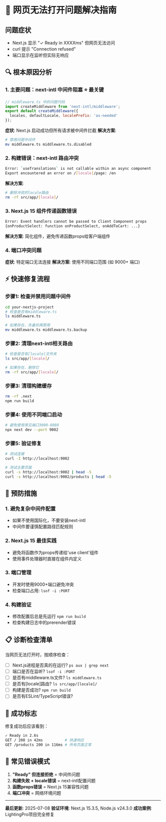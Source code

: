 # 🚨 网页无法打开问题解决指南

## 问题症状
- Next.js 显示 "✓ Ready in XXXXms" 但网页无法访问
- curl 提示 "Connection refused"
- 端口显示在监听但实际无响应

## 🔍 根本原因分析

### 1. **主要问题：next-intl 中间件阻塞** ⭐ 最关键
```javascript
// middleware.ts 中的问题代码
import createMiddleware from 'next-intl/middleware';
export default createMiddleware({
  locales, defaultLocale, localePrefix: 'as-needed'
});
```

**症状**: Next.js 启动成功但所有请求被中间件拦截
**解决方案**: 
```bash
# 禁用问题中间件
mv middleware.ts middleware.ts.disabled
```

### 2. **构建错误：next-intl 路由冲突**
```bash
Error: `useTranslations` is not callable within an async component
Export encountered an error on /[locale]/page: /en
```

**解决方案**:
```bash
# 删除冲突的locale路由
rm -rf src/app/[locale]/
```

### 3. **Next.js 15 组件传递函数错误**
```bash
Error: Event handlers cannot be passed to Client Component props
{onProductSelect: function onProductSelect, onAddToCart: ...}
```

**解决方案**: 简化组件，避免传递函数props给客户端组件

### 4. **端口冲突问题**
**症状**: 特定端口无法连接
**解决方案**: 使用不同端口范围 (如 9000+ 端口)

## ⚡ 快速修复流程

### 步骤1: 检查并禁用问题中间件
```bash
cd your-nextjs-project
# 检查是否有middleware.ts
ls middleware.ts

# 如果存在，先备份再禁用
mv middleware.ts middleware.ts.backup
```

### 步骤2: 清理next-intl相关路由
```bash
# 检查是否有[locale]文件夹
ls src/app/[locale]/

# 如果存在，删除它
rm -rf src/app/[locale]/
```

### 步骤3: 清理构建缓存
```bash
rm -rf .next
npm run build
```

### 步骤4: 使用不同端口启动
```bash
# 避免使用常见端口3000-8080
npx next dev --port 9002
```

### 步骤5: 验证修复
```bash
# 测试连接
curl -I http://localhost:9002

# 测试主要页面
curl -s http://localhost:9002 | head -5
curl -s http://localhost:9002/products | head -5
```

## 🔧 预防措施

### 1. 避免复杂中间件配置
- 如果不使用国际化，不要安装next-intl
- 中间件要谨慎配置路径匹配规则

### 2. Next.js 15 最佳实践
- 避免将函数作为props传递给'use client'组件
- 使用事件处理器时直接在组件内定义

### 3. 端口管理
- 开发时使用9000+端口避免冲突
- 检查端口占用: `lsof -i :PORT`

### 4. 构建验证
- 修改配置后总是先运行 `npm run build`
- 检查构建日志中的prerender错误

## 📋 诊断检查清单

当网页无法打开时，按顺序检查：

- [ ] Next.js进程是否真的在运行? `ps aux | grep next`
- [ ] 端口是否在监听? `lsof -i :PORT`
- [ ] 是否有middleware.ts文件? `ls middleware.ts`
- [ ] 是否有[locale]路由? `ls src/app/[locale]/`
- [ ] 构建是否成功? `npm run build`
- [ ] 是否有ESLint/TypeScript错误?

## 🚀 成功标志

修复成功后应该看到：
```bash
✓ Ready in 2.6s
GET / 200 in 42ms          # 快速响应
GET /products 200 in 116ms # 所有页面正常
```

## 📝 常见错误模式

1. **"Ready" 但连接拒绝** = 中间件问题
2. **构建失败 + locale错误** = next-intl配置问题  
3. **函数props错误** = Next.js 15兼容性问题
4. **端口冲突** = 网络环境问题

---
**最后更新**: 2025-07-08
**验证环境**: Next.js 15.3.5, Node.js v24.3.0
**成功案例**: LightingPro项目完全修复